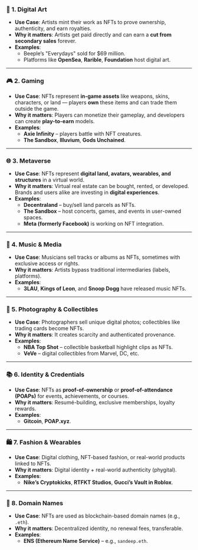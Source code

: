 
### 🎨 1. **Digital Art**
- **Use Case**: Artists mint their work as NFTs to prove ownership, authenticity, and earn royalties.
- **Why it matters**: Artists get paid directly and can earn a **cut from secondary sales** forever.
- **Examples**:  
  - Beeple’s "Everydays" sold for $69 million.
  - Platforms like **OpenSea**, **Rarible**, **Foundation** host digital art.

---

### 🎮 2. **Gaming**
- **Use Case**: NFTs represent **in-game assets** like weapons, skins, characters, or land — players **own** these items and can trade them outside the game.
- **Why it matters**: Players can monetize their gameplay, and developers can create **play-to-earn** models.
- **Examples**:
  - **Axie Infinity** – players battle with NFT creatures.
  - **The Sandbox**, **Illuvium**, **Gods Unchained**.

---

### 🌐 3. **Metaverse**
- **Use Case**: NFTs represent **digital land, avatars, wearables, and structures** in a virtual world.
- **Why it matters**: Virtual real estate can be bought, rented, or developed. Brands and users alike are investing in **digital experiences**.
- **Examples**:
  - **Decentraland** – buy/sell land parcels as NFTs.
  - **The Sandbox** – host concerts, games, and events in user-owned spaces.
  - **Meta (formerly Facebook)** is working on NFT integration.

---

### 📀 4. **Music & Media**
- **Use Case**: Musicians sell tracks or albums as NFTs, sometimes with exclusive access or rights.
- **Why it matters**: Artists bypass traditional intermediaries (labels, platforms).
- **Examples**:  
  - **3LAU**, **Kings of Leon**, and **Snoop Dogg** have released music NFTs.

---

### 📸 5. **Photography & Collectibles**
- **Use Case**: Photographers sell unique digital photos; collectibles like trading cards become NFTs.
- **Why it matters**: It creates scarcity and authenticated provenance.
- **Examples**:  
  - **NBA Top Shot** – collectible basketball highlight clips as NFTs.  
  - **VeVe** – digital collectibles from Marvel, DC, etc.

---

### 📚 6. **Identity & Credentials**
- **Use Case**: NFTs as **proof-of-ownership** or **proof-of-attendance (POAPs)** for events, achievements, or courses.
- **Why it matters**: Resumé-building, exclusive memberships, loyalty rewards.
- **Examples**:
  - **Gitcoin**, **POAP.xyz**.

---

### 🛍️ 7. **Fashion & Wearables**
- **Use Case**: Digital clothing, NFT-based fashion, or real-world products linked to NFTs.
- **Why it matters**: Digital identity + real-world authenticity (phygital).
- **Examples**:
  - **Nike’s Cryptokicks**, **RTFKT Studios**, **Gucci’s Vault in Roblox**.

---

### 🧬 8. **Domain Names**
- **Use Case**: NFTs are used as blockchain-based domain names (e.g., `.eth`).
- **Why it matters**: Decentralized identity, no renewal fees, transferable.
- **Examples**:
  - **ENS (Ethereum Name Service)** – e.g., `sandeep.eth`.
